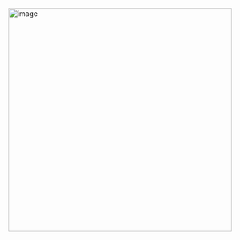 <img width="445" alt="image" src="https://github.com/user-attachments/assets/06f6a0a0-5fde-47b1-ac4f-4627af6587d8" />

